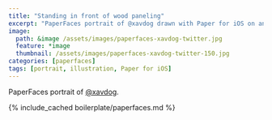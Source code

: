 ```yaml
---
title: "Standing in front of wood paneling"
excerpt: "PaperFaces portrait of @xavdog drawn with Paper for iOS on an iPad."
image: 
  path: &image /assets/images/paperfaces-xavdog-twitter.jpg 
  feature: *image
  thumbnail: /assets/images/paperfaces-xavdog-twitter-150.jpg
categories: [paperfaces]
tags: [portrait, illustration, Paper for iOS]
---
```


PaperFaces portrait of [@xavdog](https://twitter.com/xavdog).

{% include_cached boilerplate/paperfaces.md %}
